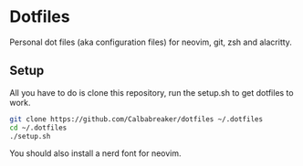 # Dotfiles

Personal dot files (aka configuration files) for neovim, git, zsh and alacritty.

## Setup

All you have to do is clone this repository, run the setup.sh to get dotfiles to work.

```sh
git clone https://github.com/Calbabreaker/dotfiles ~/.dotfiles
cd ~/.dotfiles
./setup.sh
```

You should also install a nerd font for neovim.

